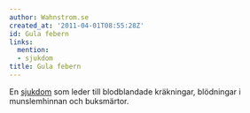```yaml
---
author: Wahnstrom.se
created_at: '2011-04-01T08:55:28Z'
id: Gula febern
links:
  mention:
  - sjukdom
title: Gula febern
---
```


En [sjukdom] som leder till blodblandade kräkningar, blödningar i munslemhinnan och buksmärtor.

  [sjukdom]: sjukdom
